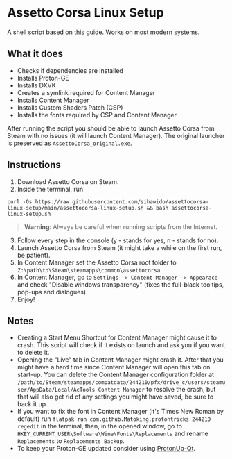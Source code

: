 # Assetto Corsa Linux Setup
A shell script based on [this](https://steamcommunity.com/sharedfiles/filedetails/?id=2828364666) guide. Works on most modern systems.

## What it does
- Checks if dependencies are installed
- Installs Proton-GE
- Installs DXVK
- Creates a symlink required for Content Manager
- Installs Content Manager
- Installs Custom Shaders Patch (CSP)
- Installs the fonts required by CSP and Content Manager

After running the script you should be able to launch Assetto Corsa from Steam with no issues (it will launch Content Manager). The original launcher is preserved as `AssettoCorsa_original.exe`.

## Instructions
1. Download Assetto Corsa on Steam.
2. Inside the terminal, run
  ```
  curl -Os https://raw.githubusercontent.com/sihawido/assettocorsa-linux-setup/main/assettocorsa-linux-setup.sh && bash assettocorsa-linux-setup.sh
  ```
> **Warning**: Always be careful when running scripts from the Internet.
3. Follow every step in the console (y - stands for yes, n - stands for no).
4. Launch Assetto Corsa from Steam (it might take a while on the first run, be patient).
5. In Content Manager set the Assetto Corsa root folder to `Z:\path\to\Steam\steamapps\common\assettocorsa`.
6. In Content Manager, go to `Settings -> Content Manager -> Appearace` and check "Disable windows transparency" (fixes the full-black tooltips, pop-ups and dialogues).
7. Enjoy!

## Notes
- Creating a Start Menu Shortcut for Content Manager might cause it to crash. This script will check if it exists on launch and ask you if you want to delete it.  
- Opening the "Live" tab in Content Manager might crash it. After that you might have a hard time since Content Manager will open this tab on start-up. You can delete the Content Manager configuration folder at `/path/to/Steam/steamapps/compatdata/244210/pfx/drive_c/users/steamuser/AppData/Local/AcTools Content Manager` to resolve the crash, but that will also get rid of any settings you might have saved, be sure to back it up.  
- If you want to fix the font in Content Manager (it's Times New Roman by default) run `flatpak run com.github.Matoking.protontricks 244210 regedit` in the terminal, then, in the opened window, go to `HKEY_CURRENT_USER\Software\Wine\Fonts\Replacements` and rename `Replacements` to `Replacements Backup`.
- To keep your Proton-GE updated consider using [ProtonUp-Qt](https://flathub.org/apps/net.davidotek.pupgui2).
